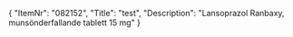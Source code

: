 {
  "ItemNr": "082152",
  "Title": "test",
  "Description": "Lansoprazol Ranbaxy, munsönderfallande tablett 15 mg"
}